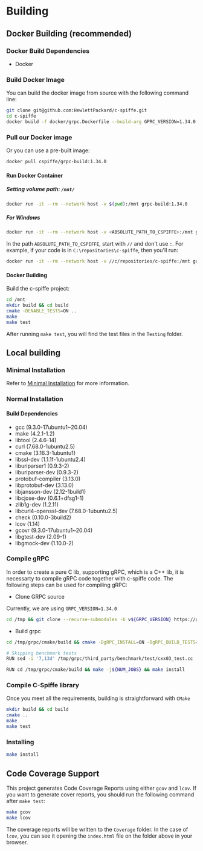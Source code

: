 # Building

## Docker Building (recommended)

### Docker Build Dependencies

* Docker

### Build Docker Image

You can build the docker image from source with the following command line:

```bash
git clone git@github.com:HewlettPackard/c-spiffe.git
cd c-spiffe
docker build -f docker/grpc.Dockerfile --build-arg GPRC_VERSION=1.34.0 --build-arg NUM_JOBS=8 --tag grpc-build:1.34.0 .
```

### Pull our Docker image

Or you can use a pre-built image:

````bash
docker pull cspiffe/grpc-build:1.34.0
````

#### Run Docker Container

##### Setting volume path: `/mnt/`

```bash
docker run -it --rm --network host -v $(pwd):/mnt grpc-build:1.34.0
```

##### For Windows

```bash
docker run -it --rm --network host -v <ABSOLUTE_PATH_TO_CSPIFFE>:/mnt grpc-build:1.34.0
```

In the path `ABSOLUTE_PATH_TO_CSPIFFE`, start with `//` and don't use `:`. For example, if your code is in `C:\repositories\c-spiffe`, then you'll run:

```bash
docker run -it --rm --network host -v //c/repositories/c-spiffe:/mnt grpc-build:1.34.0
```

#### Docker Building

Build the c-spiffe project:

```bash
cd /mnt
mkdir build && cd build
cmake -DENABLE_TESTS=ON ..
make
make test
```

After running `make test`, you will find the test files in the `Testing` folder.

## Local building

### Minimal Installation

Refer to [Minimal Installation](MINOR-INSTALLATION.md) for more information.

### Normal Installation

#### Build Dependencies

* gcc (9.3.0-17ubuntu1~20.04)
* make (4.2.1-1.2)
* libtool (2.4.6-14)
* curl (7.68.0-1ubuntu2.5)
* cmake (3.16.3-1ubuntu1)
* libssl-dev (1.1.1f-1ubuntu2.4)
* liburiparser1 (0.9.3-2)
* liburiparser-dev (0.9.3-2)
* protobuf-compiler (3.13.0)
* libprotobuf-dev (3.13.0)
* libjansson-dev (2.12-1build1)
* libcjose-dev (0.6.1+dfsg1-1)
* zlib1g-dev (1.2.11)
* libcurl4-openssl-dev (7.68.0-1ubuntu2.5)
* check (0.10.0-3build2)
* lcov (1.14)
* gcovr (9.3.0-17ubuntu1~20.04)
* libgtest-dev (2.09-1)
* libgmock-dev (1.10.0-2)

### Compile gRPC

In order to create a pure C lib, supporting gRPC, which is a C++ lib, it is necessarty to compile gRPC code together with c-spiffe code. The following steps can be used for compiling gRPC:

* Clone GRPC source

Currently, we are using `GRPC_VERSION=1.34.0`

```bash
cd /tmp && git clone --recurse-submodules -b v${GRPC_VERSION} https://github.com/grpc/grpc
```

* Build grpc

```bash
cd /tmp/grpc/cmake/build && cmake -DgRPC_INSTALL=ON -DgRPC_BUILD_TESTS=ON ../..

# Skipping benchmark tests
RUN sed -i '7,13d' /tmp/grpc/third_party/benchmark/test/cxx03_test.cc 

RUN cd /tmp/grpc/cmake/build && make -j${NUM_JOBS} && make install
```

### Compile C-Spiffe library

Once you meet all the requirements, building is straightforward with `CMake`

```bash
mkdir build && cd build
cmake ..
make
make test
```

### Installing

```bash
make install
```

## Code Coverage Support

This project generates Code Coverage Reports using either `gcov` and `lcov`.
If you want to generate cover reports, you should run the following command after `make test`:

```bash
make gcov
make lcov
```

The coverage reports will be written to the `Coverage` folder. In the case of `lcov`, you
can see it opening the `index.html` file on the folder above in your browser.
